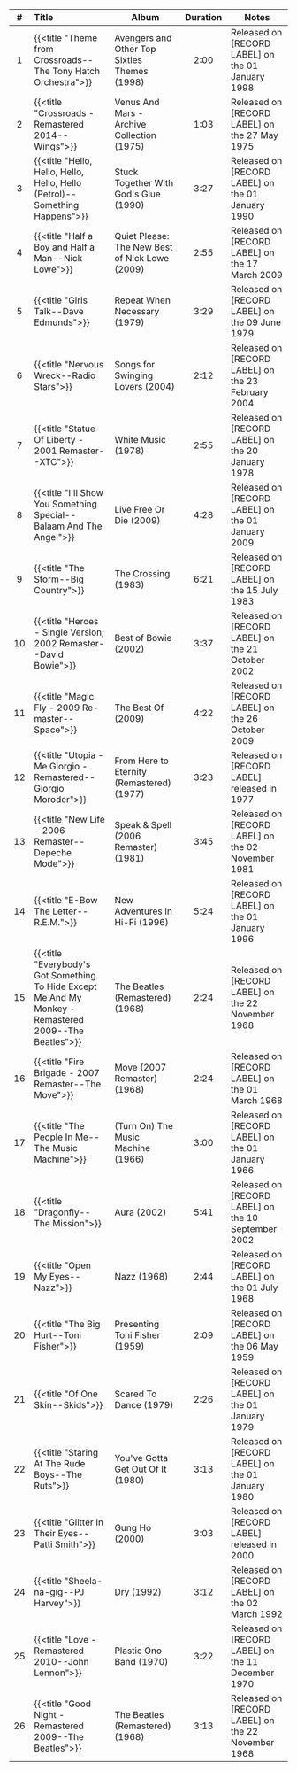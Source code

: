 | #  | Title                                                                                                  | Album                                          | Duration | Notes                                               |
|:--:|:-------------------------------------------------------------------------------------------------------|------------------------------------------------|:--------:|-----------------------------------------------------|
| 1  | {{<title "Theme from Crossroads--The Tony Hatch Orchestra">}}                                          | Avengers and Other Top Sixties Themes (1998)   |   2:00   | Released on [RECORD LABEL] on the 01 January 1998   |
| 2  | {{<title "Crossroads - Remastered 2014--Wings">}}                                                      | Venus And Mars - Archive Collection (1975)     |   1:03   | Released on [RECORD LABEL] on the 27 May 1975       |
| 3  | {{<title "Hello, Hello, Hello, Hello, Hello (Petrol)--Something Happens">}}                            | Stuck Together With God's Glue (1990)          |   3:27   | Released on [RECORD LABEL] on the 01 January 1990   |
| 4  | {{<title "Half a Boy and Half a Man--Nick Lowe">}}                                                     | Quiet Please: The New Best of Nick Lowe (2009) |   2:55   | Released on [RECORD LABEL] on the 17 March 2009     |
| 5  | {{<title "Girls Talk--Dave Edmunds">}}                                                                 | Repeat When Necessary (1979)                   |   3:29   | Released on [RECORD LABEL] on the 09 June 1979      |
| 6  | {{<title "Nervous Wreck--Radio Stars">}}                                                               | Songs for Swinging Lovers (2004)               |   2:12   | Released on [RECORD LABEL] on the 23 February 2004  |
| 7  | {{<title "Statue Of Liberty - 2001 Remaster--XTC">}}                                                   | White Music (1978)                             |   2:55   | Released on [RECORD LABEL] on the 20 January 1978   |
| 8  | {{<title "I'll Show You Something Special--Balaam And The Angel">}}                                    | Live Free Or Die (2009)                        |   4:28   | Released on [RECORD LABEL] on the 01 January 2009   |
| 9  | {{<title "The Storm--Big Country">}}                                                                   | The Crossing (1983)                            |   6:21   | Released on [RECORD LABEL] on the 15 July 1983      |
| 10 | {{<title "Heroes - Single Version; 2002 Remaster--David Bowie">}}                                      | Best of Bowie (2002)                           |   3:37   | Released on [RECORD LABEL] on the 21 October 2002   |
| 11 | {{<title "Magic Fly - 2009 Re-master--Space">}}                                                        | The Best Of (2009)                             |   4:22   | Released on [RECORD LABEL] on the 26 October 2009   |
| 12 | {{<title "Utopia - Me Giorgio - Remastered--Giorgio Moroder">}}                                        | From Here to Eternity (Remastered) (1977)      |   3:23   | Released on [RECORD LABEL] released in 1977         |
| 13 | {{<title "New Life - 2006 Remaster--Depeche Mode">}}                                                   | Speak & Spell (2006 Remaster) (1981)           |   3:45   | Released on [RECORD LABEL] on the 02 November 1981  |
| 14 | {{<title "E-Bow The Letter--R.E.M.">}}                                                                 | New Adventures In Hi-Fi (1996)                 |   5:24   | Released on [RECORD LABEL] on the 01 January 1996   |
| 15 | {{<title "Everybody's Got Something To Hide Except Me And My Monkey - Remastered 2009--The Beatles">}} | The Beatles (Remastered) (1968)                |   2:24   | Released on [RECORD LABEL] on the 22 November 1968  |
| 16 | {{<title "Fire Brigade - 2007 Remaster--The Move">}}                                                   | Move (2007 Remaster) (1968)                    |   2:24   | Released on [RECORD LABEL] on the 01 March 1968     |
| 17 | {{<title "The People In Me--The Music Machine">}}                                                      | (Turn On) The Music Machine (1966)             |   3:00   | Released on [RECORD LABEL] on the 01 January 1966   |
| 18 | {{<title "Dragonfly--The Mission">}}                                                                   | Aura (2002)                                    |   5:41   | Released on [RECORD LABEL] on the 10 September 2002 |
| 19 | {{<title "Open My Eyes--Nazz">}}                                                                       | Nazz (1968)                                    |   2:44   | Released on [RECORD LABEL] on the 01 July 1968      |
| 20 | {{<title "The Big Hurt--Toni Fisher">}}                                                                | Presenting Toni Fisher (1959)                  |   2:09   | Released on [RECORD LABEL] on the 06 May 1959       |
| 21 | {{<title "Of One Skin--Skids">}}                                                                       | Scared To Dance (1979)                         |   2:26   | Released on [RECORD LABEL] on the 01 January 1979   |
| 22 | {{<title "Staring At The Rude Boys--The Ruts">}}                                                       | You've Gotta Get Out Of It (1980)              |   3:13   | Released on [RECORD LABEL] on the 01 January 1980   |
| 23 | {{<title "Glitter In Their Eyes--Patti Smith">}}                                                       | Gung Ho (2000)                                 |   3:03   | Released on [RECORD LABEL] released in 2000         |
| 24 | {{<title "Sheela-na-gig--PJ Harvey">}}                                                                 | Dry (1992)                                     |   3:12   | Released on [RECORD LABEL] on the 02 March 1992     |
| 25 | {{<title "Love - Remastered 2010--John Lennon">}}                                                      | Plastic Ono Band (1970)                        |   3:22   | Released on [RECORD LABEL] on the 11 December 1970  |
| 26 | {{<title "Good Night - Remastered 2009--The Beatles">}}                                                | The Beatles (Remastered) (1968)                |   3:13   | Released on [RECORD LABEL] on the 22 November 1968  |
